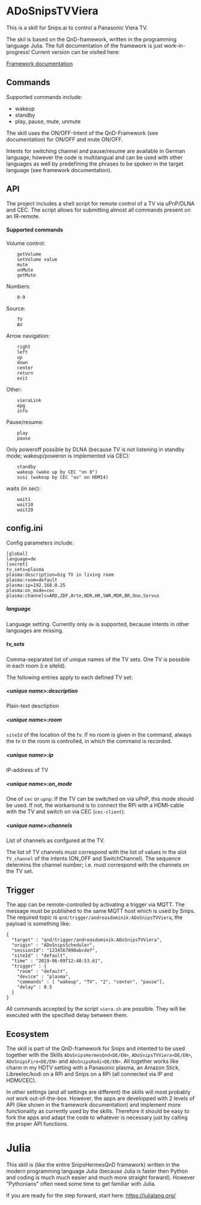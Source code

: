 # ADoSnipsTVViera

This is a skill for Snips.ai to control a Panasonic Viera TV.

The skil is based on the QnD-framework, written in the
programming language Julia.
The full documentation of the framework is just work-in-progress!
Current version can be visited here:

 [Framework documentation](https://andreasdominik.github.io/ADoSnipsQnD/dev)


## Commands

Supported commands include:

* wakeup
* standby
* play, pause, mute, unmute


The skill uses the ON/OFF-Intent of the QnD-Framework (see documentation) for ON/OFF
and mute ON/OFF.

Intents for switching channel and pause/resume are available in German language;
however the code is multilangual and can  be used with other languages as well by
predefining the phrases to be spoken in the target language (see
framework documentation).

## API

The project includes a shell script for remote control of a TV via
uPnP/DLNA and CEC.
The script allows for submitting almost all commands present on an
IR-remote.

#### Supported commands
Volume control:
```
    getVolume
    setVolume value
    mute
    unMute
    getMute
```
  Numbers:
```
    0-9
```
  Source:
```
    TV
    AV
```
  Arrow navigation:
```
    right
    left
    up
    down
    center
    return
    exit
```
  Other:
```
    vieraLink
    epg
    info
```
  Pause/resume:
```
    play
    pause
```
  Only poweroff possible by DLNA (because TV is not listening in standby mode;
  wakeup/poweron is implemented via CEC):
```
    standby
    wakeup (wake up by CEC "on 0")
    susi (wakeup by CEC "as" on HDMI4)
```
  waits (in sec):
```
    wait1
    wait10
    wait20
```
## config.ini

Config parameters include:

```
[global]
language=de
[secret]
tv_sets=plasma
plasma:description=big TV in living room
plasma:room=default
plasma:ip=192.168.0.25
plasma:on_mode=cec
plasma:channels=ARD,ZDF,Arte,NDR,HR,SWR,MDR,BR,One,Servus
```

##### language
Language setting. Currently only `de` is supported, because intents in
other languages are missing.

##### tv_sets
Comma-separated list of unique names of the TV sets. One TV is possible in
each room (i.e siteId).

The following entries apply to each defined TV set:

##### &lt;unique name&gt;:description
Plain-text desctiption

##### &lt;unique name&gt;:room
`siteId` of the location of the tv. If no room is given in the command,
always the tv in the room is controlled, in which the command is
recorded.

##### &lt;unique name&gt;:ip
IP-address of TV

##### &lt;unique name&gt;:on_mode
One of `cec` or `upnp`: If the TV can be switched on via uPnP, this mode
should be used. If not, the workaround is to connect the RPi with
a HDMI-cable with the TV and switch on via CEC (`cec-client`).

##### &lt;unique name&gt;:channels
List of channels as confgured at the TV.


The list of TV channels must correspond with the list of values in the
slot `TV_channel` of the intents (ON_OFF and SwitchChannel). The sequence
determins the channel number; i.e. must correspond with the channels on
the TV set.

## Trigger

The app can be remote-controlled by activating a trigger via
MQTT.
The message must be published to the same MQTT host which is used
by Snips.
The required topic is `qnd/trigger/andreasdominik:ADoSnipsTVViera`,
the payload is something like:

```
{
  "target" : "qnd/trigger/andreasdominik:ADoSnipsTVViera",
  "origin" : "ADoSnipsScheduler",
  "sessionId": "1234567890abcdef",
  "siteId" : "default",
  "time" : "2019-06-09T12:48:53.61",
  "trigger" : {
    "room" : "default",
    "device" : "plasma",
    "commands" : [ "wakeup", "TV", "2", "center", "pause"],
    "delay" : 0.5
  }
}
```
All commands accepted by the script `viera.sh` are possible. They will be
executed with the specified delay between them.


## Ecosystem

The skill is part of the QnD-framework for Snips and intented to be used together
with the Skills `ADoSnipsHermesQnd<DE/EN>`, `ADoSnipsTVViera<DE/EN>`, `ADoSnipsFire<DE/EN>` and `ADoSnipsKodi<DE/EN>`. All together
works like charm in my HDTV setting with a Panasonic plasma, an Amazon Stick,
Libreelec/kodi on a RPi and Snips on a RPi (all connected via IP and HDMI/CEC).

In other settings (and all settings are different) the skills will
most probably *not* work out-of-the-box. However, the apps are developped
with 2 levels of API (like shown in the framework documentation) and implement
more functionality as currently used by the skills. Therefore it should be easy
to fork the apps and adapt the code to whatever is necessary just by calling the
proper API functions.

# Julia

This skill is (like the entire SnipsHermesQnD framework) written in the
modern programming language Julia (because Julia is faster
then Python and coding is much much easier and much more straight forward).
However "Pythonians" often need some time to get familiar with Julia.

If you are ready for the step forward, start here: https://julialang.org/
